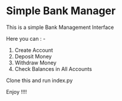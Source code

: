 <h1>Simple Bank Manager</h1>
This is a simple Bank Management Interface <br>

Here you can : - <br>
1. Create Account
2. Deposit Money
3. Withdraw Money
4. Check Balances in All Accounts

Clone this and run <span styles="font-weight :bold;" >index.py </span>

Enjoy !!!! 
